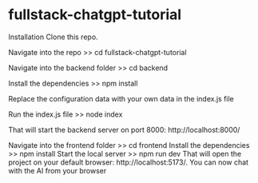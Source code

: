 # fullstack-chatgpt-tutorial

Installation
Clone this repo.

Navigate into the repo >>  cd fullstack-chatgpt-tutorial

Navigate into the backend folder >>  cd backend

Install the dependencies >>  npm install

Replace the configuration data with your own data in the index.js file

Run the index.js file >>  node index

That will start the backend server on port 8000: http://localhost:8000/

Navigate into the frontend folder >>  cd frontend
Install the dependencies >>  npm install
Start the local server >>  npm run dev
That will open the project on your default browser: http://localhost:5173/. You can now chat with the AI from your browser
